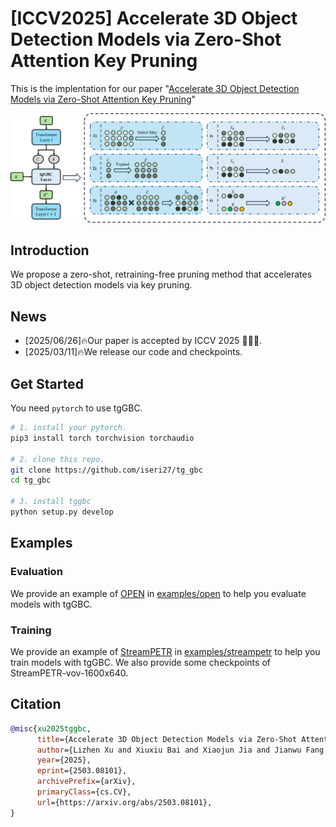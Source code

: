 # [ICCV2025] Accelerate 3D Object Detection Models via Zero-Shot Attention Key Pruning

This is the implentation for our paper "[Accelerate 3D Object Detection Models via Zero-Shot Attention Key Pruning](https://arxiv.org/abs/2503.08101)"

![](figs/gbc.png)

## Introduction

We propose a zero-shot, retraining-free pruning method that accelerates 3D object detection models via key pruning.

## News

- [2025/06/26]🔥Our paper is accepted by ICCV 2025 🎉🎉🎉.
- [2025/03/11]🔥We release our code and checkpoints.

## Get Started

You need `pytorch` to use tgGBC.

```bash
# 1. install your pytorch.
pip3 install torch torchvision torchaudio

# 2. clone this repo.
git clone https://github.com/iseri27/tg_gbc
cd tg_gbc

# 3. install tggbc
python setup.py develop
```

## Examples

### Evaluation

We provide an example of [OPEN](https://github.com/AlmoonYsl/OPEN) in [examples/open](examples/open/README.md) to help you evaluate models with tgGBC.

### Training

We provide an example of [StreamPETR](https://github.com/exiawsh/StreamPETR) in [examples/streampetr](examples/streampetr/README.md) to help you train models with tgGBC. We also provide some checkpoints of StreamPETR-vov-1600x640.

## Citation

```bib
@misc{xu2025tggbc,
      title={Accelerate 3D Object Detection Models via Zero-Shot Attention Key Pruning}, 
      author={Lizhen Xu and Xiuxiu Bai and Xiaojun Jia and Jianwu Fang and Shanmin Pang},
      year={2025},
      eprint={2503.08101},
      archivePrefix={arXiv},
      primaryClass={cs.CV},
      url={https://arxiv.org/abs/2503.08101}, 
}
```
